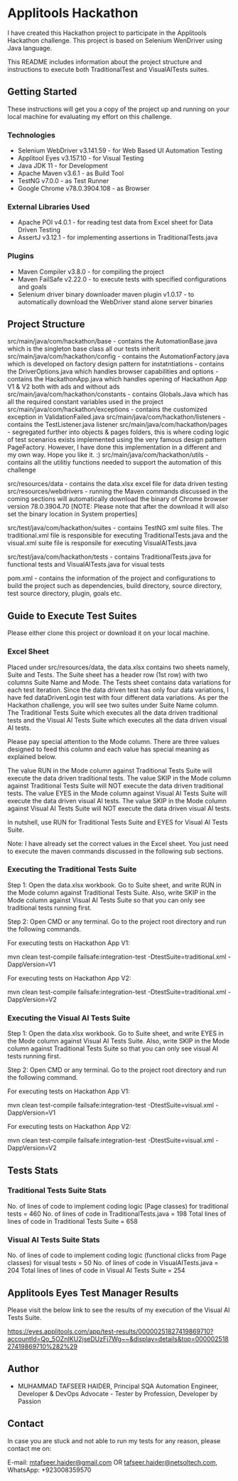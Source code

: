 # Applitools Hackathon

I have created this Hackathon project to participate in the Applitools Hackathon challenge. This project is based on Selenium WenDriver using Java language.

This README includes information about the project structure and instructions to execute both TraditionalTest and VisualAITests suites.

## Getting Started

These instructions will get you a copy of the project up and running on your local machine for evaluating my effort on this challenge.

### Technologies

* Selenium WebDriver v3.141.59 - for Web Based UI Automation Testing
* Applitool Eyes v3.157.10 - for Visual Testing
* Java JDK 11 - for Development
* Apache Maven v3.6.1 - as Build Tool
* TestNG v7.0.0 - as Test Runner
* Google Chrome v78.0.3904.108 - as Browser

### External Libraries Used

* Apache POI v4.0.1 - for reading test data from Excel sheet for Data Driven Testing
* AssertJ v3.12.1 - for implementing assertions in TraditionalTests.java

### Plugins

* Maven Compiler v3.8.0 - for compiling the project
* Maven FailSafe v2.22.0 - to execute tests with specified configurations and goals
* Selenium driver binary downloader maven plugin v1.0.17 - to automatically download the WebDriver stand alone server binaries

## Project Structure

src/main/java/com/hackathon/base - contains the AutomationBase.java which is the singleton base class all our tests inherit
src/main/java/com/hackathon/config - contains the AutomationFactory.java which is developed on factory design pattern for instatntiations
                                   - contains the DriverOptions.java which handles browser capabilities and options
                                   - contains the HackathonApp.java which handles opening of Hackathon App V1 & V2 both with ads and without ads
src/main/java/com/hackathon/constants - contains Globals.Java which has all the required constant variables used in the project
src/main/java/com/hackathon/exceptions - contains the customized exception in ValidationFailed.java
src/main/java/com/hackathon/listeners - contains the TestListener.java listener
src/main/java/com/hackathon/pages - segregated further into objects & pages folders, this is where coding logic of test scenarios exists implemented using the very famous design pattern PageFactory. However, I have done this implementation in a different and my own way. Hope you like it. :)
src/main/java/com/hackathon/utils - contains all the utilitiy functions needed to support the automation of this challenge

src/resources/data - contains the data.xlsx excel file for data driven testing
src/resources/webdrivers - running the Maven commands discussed in the coming sections will automatically download the binary of Chrome browser version 78.0.3904.70 [NOTE: Please note that after the download it will also set the binary location in System properties]

src/test/java/com/hackathon/suites - contains TestNG xml suite files. The traditional.xml file is responsible for executing TraditionalTests.java and the visual.xml suite file is responsile for executing VisualAITests.java

src/test/java/com/hackathon/tests - contains TraditionalTests.java for functional tests and VisualAITests.java for visual tests

pom.xml - contains the information of the project and configurations to build the project such as dependencies, build directory, source directory, test source directory, plugin, goals etc.

## Guide to Execute Test Suites

Please either clone this project or download it on your local machine.

### Excel Sheet

Placed under src/resources/data, the data.xlsx contains two sheets namely, Suite and Tests.
The Suite sheet has a header row (1st row) with two columns Suite Name and Mode. The Tests sheet contains data variations for each test iteration. Since the data driven test has only four data variations, I have fed dataDrivenLogin test with four different data variations.
As per the Hackathon challenge, you will see two suites under Suite Name column. The Traditional Tests Suite which executes all the data driven traditional tests and the Visual AI Tests Suite which executes all the data driven visual AI tests.

Please pay special attention to the Mode column. There are three values designed to feed this column and each value has special meaning as explained below.

The value RUN in the Mode column against Traditional Tests Suite will execute the data driven traditional tests.
The value SKIP in the Mode column against Traditional Tests Suite will NOT execute the data driven traditional tests.
The value EYES in the Mode column against Visual AI Tests Suite will execute the data driven visual AI tests.
The value SKIP in the Mode column against Visual AI Tests Suite will NOT execute the data driven visual AI tests.

In nutshell, use RUN for Traditional Tests Suite and EYES for Visual AI Tests Suite.

Note: I have already set the correct values in the Excel sheet. You just need to execute the maven commands discussed in the following sub sections.

### Executing the Traditional Tests Suite

Step 1: Open the data.xlsx workbook. Go to Suite sheet, and write RUN in the Mode column against Traditional Tests Suite. Also, write SKIP in the Mode column against Visual AI Tests Suite so that you can only see traditional tests running first.

Step 2: Open CMD or any terminal. Go to the project root directory and run the following commands.

For executing tests on Hackathon App V1:

mvn clean test-compile failsafe:integration-test -DtestSuite=traditional.xml -DappVersion=V1

For executing tests on Hackathon App V2:

mvn clean test-compile failsafe:integration-test -DtestSuite=traditional.xml -DappVersion=V2

### Executing the Visual AI Tests Suite

Step 1: Open the data.xlsx workbook. Go to Suite sheet, and write EYES in the Mode column against Visual AI Tests Suite. Also, write SKIP in the Mode column against Traditional Tests Suite so that you can only see visual AI tests running first.

Step 2: Open CMD or any terminal. Go to the project root directory and run the following command.

For executing tests on Hackathon App V1:

mvn clean test-compile failsafe:integration-test -DtestSuite=visual.xml -DappVersion=V1

For executing tests on Hackathon App V2:

mvn clean test-compile failsafe:integration-test -DtestSuite=visual.xml -DappVersion=V2

## Tests Stats

### Traditional Tests Suite Stats

No. of lines of code to implement coding logic (Page classes) for traditional tests = 460
No. of lines of code in TraditionalTests.java = 198
Total lines of lines of code in Traditional Tests Suite = 658

### Visual AI Tests Suite Stats

No. of lines of code to implement coding logic (functional clicks from Page classes) for visual tests = 50
No. of lines of code in VisualAITests.java = 204
Total lines of lines of code in Visual AI Tests Suite = 254

## Applitools Eyes Test Manager Results

Please visit the below link to see the results of my execution of the Visual AI Tests Suite.

https://eyes.applitools.com/app/test-results/00000251827419869710?accountId=Qo_5OZnIKU2jseDUzFj7Wg~~&display=details&top=00000251827419869710%282%29

## Author

* MUHAMMAD TAFSEER HAIDER, Principal SQA Automation Engineer, Developer & DevOps Advocate - Tester by Profession, Developer by Passion

## Contact

In case you are stuck and not able to run my tests for any reason, please contact me on:

E-mail: mtafseer.haider@gmail.com OR tafseer.haider@netsoltech.com, WhatsApp: +923008359570
